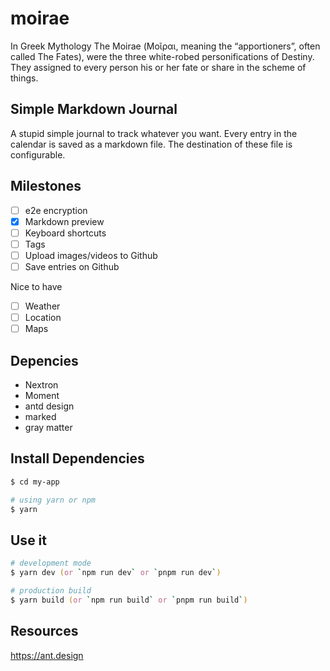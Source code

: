 moirae
======

In Greek Mythology The Moirae (Μοῖραι, meaning the “apportioners”, often called The Fates), were the three white-robed personifications of Destiny.
They assigned to every person his or her fate or share in the scheme of things. 

## Simple Markdown Journal

A stupid simple journal to track whatever you want.
Every entry in the calendar is saved as a markdown file.
The destination of these file is configurable.

## Milestones

- [ ] e2e encryption
- [x] Markdown preview
- [ ] Keyboard shortcuts
- [ ] Tags
- [ ] Upload images/videos to Github
- [ ] Save entries on Github

Nice to have

- [ ] Weather
- [ ] Location
- [ ] Maps

## Depencies

- Nextron
- Moment
- antd design
- marked
- gray matter

## Install Dependencies

```zsh
$ cd my-app

# using yarn or npm
$ yarn
```

## Use it

```zsh
# development mode
$ yarn dev (or `npm run dev` or `pnpm run dev`)

# production build
$ yarn build (or `npm run build` or `pnpm run build`)
```

## Resources

<https://ant.design>
